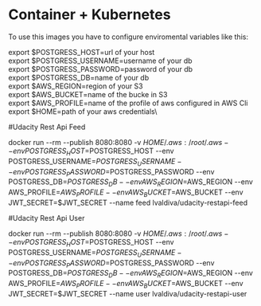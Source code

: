 # Container + Kubernetes

To use this images you have to configure enviromental variables like this:

export $POSTGRESS_HOST=url of your host\
export $POSTGRESS_USERNAME=username of your db\
export $POSTGRESS_PASSWORD=password of your db\
export $POSTGRESS_DB=name of your db\
export $AWS_REGION=region of your S3\
export $AWS_BUCKET=name of the bucke in S3\
export $AWS_PROFILE=name of the profile of aws configured in AWS Cli\
export $HOME=path of your aws credentials\

#Udacity Rest Api Feed

docker run --rm --publish 8080:8080 -v $HOME/.aws:/root/.aws --env POSTGRESS_HOST=$POSTGRESS_HOST --env POSTGRESS_USERNAME=$POSTGRESS_USERNAME --env POSTGRESS_PASSWORD=$POSTGRESS_PASSWORD --env POSTGRESS_DB=$POSTGRESS_DB --env AWS_REGION=$AWS_REGION --env AWS_PROFILE=$AWS_PROFILE --env AWS_BUCKET=$AWS_BUCKET --env JWT_SECRET=$JWT_SECRET --name feed lvaldiva/udacity-restapi-feed

#Udacity Rest Api User

docker run --rm --publish 8080:8080 -v $HOME/.aws:/root/.aws --env POSTGRESS_HOST=$POSTGRESS_HOST --env POSTGRESS_USERNAME=$POSTGRESS_USERNAME --env POSTGRESS_PASSWORD=$POSTGRESS_PASSWORD --env POSTGRESS_DB=$POSTGRESS_DB --env AWS_REGION=$AWS_REGION --env AWS_PROFILE=$AWS_PROFILE --env AWS_BUCKET=$AWS_BUCKET --env JWT_SECRET=$JWT_SECRET --name user lvaldiva/udacity-restapi-user


